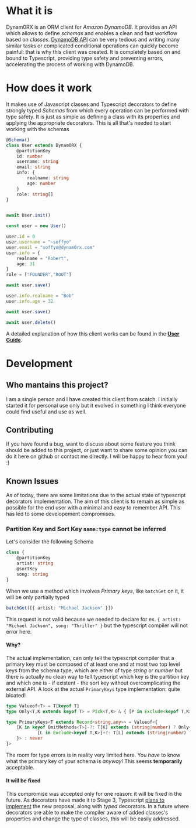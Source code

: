 # What it is
Dynam0RX is an ORM client for *Amazon DynamoDB*. It provides an API which allows to define *schemas* and enables a clean and fast workflow based on *classes*. [DynamoDB API](https://docs.aws.amazon.com/amazondynamodb/latest/APIReference/API_Operations_Amazon_DynamoDB.html) can be very tedious and writing many similar tasks or complicated conditional operations can quickly become painful: that is why this client was created. It is completely based on and bound to Typescript, providing type safety and preventing errors, accelerating the process of working with DynamoDB.
# How does it work
It makes use of Javascript classes and Typescript decorators to define strongly typed *Schemas* from which every operation can be performed with type safety. It is just as simple as defining a class with its properties and applying the appropriate decorators. This is all that's needed to start working with the schemas
```typescript
@Schema()
class User extends Dynam0RX {
    @partitionKey
    id: number
    username: string
    email: string
    info: {
        realname: string
        age: number
    }
    role: string[]
}


await User.init()

const user = new User()

user.id = 0
user.username = "~soffyo"
user.email = "soffyo@dynam0rx.com"
user.info = {
    realname = "Robert",
    age: 31
}
role = ["FOUNDER","ROOT"]

await user.save()

user.info.realname = "Bob"
user.info.age = 32

await user.save()

await user.delete()
``` 
A detailed explanation of how this client works can be found in the **[User Guide](https://github.com/soffyo/Dynam0RX/blob/main/docs/USER_GUIDE.md)**.

# Development
## Who mantains this project?
I am a single person and I have created this client from scatch. I initially started it for personal use only but it evolved in something I think everyone could find useful and use as well.
## Contributing
If you have found a bug, want to discuss about some feature you think should be added to this project, or just want to share some opinion you can do it here on github or contact me directly. I will be happy to hear from you! :)
## Known Issues
As of today, there are some limitations due to the actual state of typescript decorators implementation. The aim of this client is to remain as simple as possible for the end user with a minimal and easy to remember API. This has led to some developement compromises.
### Partition Key and Sort Key `name:type` cannot be inferred
Let's consider the following Schema
```typescript
class {
    @partitionKey
    artist: string
    @sortKey
    song: string
}
```
When we use a method which involves *Primary keys*, like `batchGet` on it, it will be only partially typed
```typescript
batchGet([{ artist: "Michael Jackson" }])
```
This request is not valid because we needed to declare for ex. `{ artist: "Michael Jackson", song: "Thriller" }` but the typescript compiler will not error here.
#### Why?
The actual implementation, can only tell the typescript compiler that a primary key must be composed of at least one and at most two top level keys from the schema type, which are either of type *string* or *number* but there is actually no clean way to tell typescript which key is the partition key and which one is - if existent - the sort key without overcomplicating the external API. A look at the actual `PrimaryKeys` type implementation: quite bloated!
```typescript
type Valueof<T> = T[keyof T]
type Only<T,K extends keyof T> = Pick<T,K> & { [P in Exclude<keyof T,K>]?: never }

type PrimaryKeys<T extends Record<string,any>> = Valueof<{
    [K in keyof OmitMethods<T>]-?: T[K] extends (string|number) ? Only<T,K> | Valueof<{
            [L in Exclude<keyof T,K>]+?: T[L] extends (string|number) ? Only<T,K|L> : never
    }> : never
}>
```
The room for type errors is in reality very limited here. You *have* to know what the primary key of your schema is *anyway*! This seems **temporarily** acceptable.
#### It will be fixed
This compromise was accepted only for one reason: it will be fixed in the future. As decorators have made it to Stage 3, Typescript [plans to implement](https://github.com/microsoft/TypeScript/issues/48885) the new proposal, along with *typed* decorators. In a future where decorators are able to make the compiler aware of added classes's properties and change the type of classes, this will be easily addressed.






